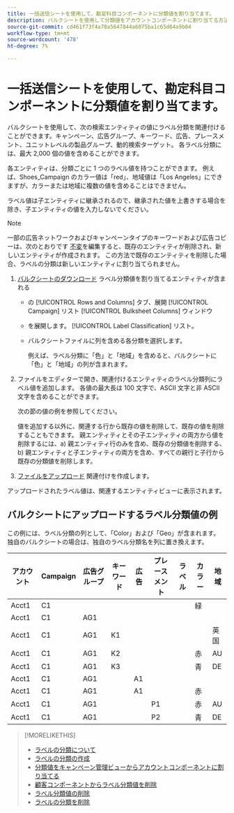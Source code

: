 ```yaml
---
title: 一括送信シートを使用して、勘定科目コンポーネントに分類値を割り当てます。
description: バルクシートを使用して分類値をアカウントコンポーネントに割り当てる方法を説明します。
source-git-commit: cd461f73f4a70a5647844a6075ba1c65d64a9b04
workflow-type: tm+mt
source-wordcount: '478'
ht-degree: 7%

---
```


# 一括送信シートを使用して、勘定科目コンポーネントに分類値を割り当てます。

バルクシートを使用して、次の検索エンティティの値にラベル分類を関連付けることができます。キャンペーン、広告グループ、キーワード、広告、プレースメント、ユニットレベルの製品グループ、動的検索ターゲット。 各ラベル分類には、最大 2,000 個の値を含めることができます。

各エンティティは、分類ごとに 1 つのラベル値を持つことができます。 例えば、Shoes_Campaign のカラー値は「red」、地域値は「Los Angeles」にできますが、カラーまたは地域に複数の値を含めることはできません。

ラベル値は子エンティティに継承されるので、継承された値を上書きする場合を除き、子エンティティの値を入力しないでください。

>[!NOTE]
>
>一部の広告ネットワークおよびキャンペーンタイプのキーワードおよび広告コピーは、次のとおりです [不変](/help/search-social-commerce/campaign-management/faqs-campaigns.md)を編集すると、既存のエンティティが削除され、新しいエンティティが作成されます。 この方法で既存のエンティティを削除した場合、ラベルの分類は新しいエンティティに割り当てられません。

1. [バルクシートのダウンロード](/help/search-social-commerce/campaign-management/bulksheets/bulksheet-download.md) ラベル分類値を割り当てるエンティティが含まれる

   * の [!UICONTROL Rows and Columns] タブ、展開 [!UICONTROL Campaign] リスト [!UICONTROL Bulksheet Columns] ウィンドウ

   * を展開します。 [!UICONTROL Label Classification] リスト。

   * バルクシートファイルに列を含める各分類を選択します。

      例えば、ラベル分類に「色」と「地域」を含めると、バルクシートに「色」と「地域」の列が含まれます。

1. ファイルをエディターで開き、関連付けるエンティティのラベル分類列にラベル値を追加します。 各値の最大長は 100 文字で、ASCII 文字と非 ASCII 文字を含めることができます。

   次の節の値の例を参照してください。

   値を追加する以外に、関連する行から既存の値を削除して、既存の値を削除することもできます。 親エンティティとその子エンティティの両方から値を削除するには、a) 親エンティティ行のみを含め、既存の分類値を削除する、b) 親エンティティと子エンティティの両方を含め、すべての親行と子行から既存の分類値を削除します。

1. [ファイルをアップロード](/help/search-social-commerce/campaign-management/bulksheets/bulksheet-upload.md) 関連付けを作成します。

アップロードされたラベル値は、関連するエンティティビューに表示されます。

## バルクシートにアップロードするラベル分類値の例

この例には、ラベル分類の列として、「Color」および「Geo」が含まれます。 独自のバルクシートの場合は、独自のラベル分類名を列に置き換えます。

| アカウント | Campaign | 広告グループ | キーワード | 広告 | プレースメント | ラベル | カラー | 地域 |
|---|---|---|---|---|---|---|---|---|
| Acct1 | C1 |  |  |  |  |  | 緑 |  |
| Acct1 | C1 | AG1 |  |  |  |  |  |  |
| Acct1 | C1 | AG1 | K1 |  |  |  |  | 英国 |
| Acct1 | C1 | AG1 | K2 |  |  |  | 赤 | AU |
| Acct1 | C1 | AG1 | K3 |  |  |  | 青 | DE |
| Acct1 | C1 | AG1 |  | A1 |  |  |  |  |
| Acct1 | C1 | AG1 |  | A1 |  |  | 赤 |  |
| Acct1 | C1 | AG1 |  |  | P1 |  | 赤 | AU |
| Acct1 | C1 | AG1 |  |  | P2 |  | 青 | DE |

>[!MORELIKETHIS]
>
>* [ラベルの分類について](classification-about.md)
>* [ラベルの分類の作成](classification-create.md)
>* [分類値をキャンペーン管理ビューからアカウントコンポーネントに割り当てる](classification-values-assign-campaign-management.md)
>* [顧客コンポーネントからラベル分類値を削除](classification-values-remove.md)
>* [ラベル分類値の削除](classification-values-delete.md)
>* [ラベルの分類を削除](classification-delete.md)


